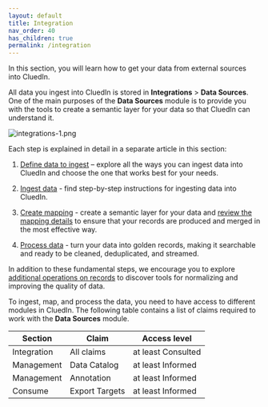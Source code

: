 ```yaml
---
layout: default
title: Integration
nav_order: 40
has_children: true
permalink: /integration
---
```


In this section, you will learn how to get your data from external sources into CluedIn.

All data you ingest into CluedIn is stored in **Integrations** > **Data Sources**. One of the main purposes of the **Data Sources** module is to provide you with the tools to create a semantic layer for your data so that CluedIn can understand it.

![integrations-1.png](../../assets/images/integration/integrations-1.png)

Each step is explained in detail in a separate article in this section:

1. [Define data to ingest](/integration/define-data-to-ingest) – explore all the ways you can ingest data into CluedIn and choose the one that works best for your needs.

1. [Ingest data](/integration/ingest-data) - find step-by-step instructions for ingesting data into CluedIn.

1. [Create mapping](/integration/create-mapping) - create a semantic layer for your data and [review the mapping details](/integration/review-mapping) to ensure that your records are produced and merged in the most effective way.

1. [Process data](/integration/process-data) - turn your data into golden records, making it searchable and ready to be cleaned, deduplicated, and streamed.

In addition to these fundamental steps, we encourage you to explore [additional operations on records](/Documentation/Integrations/Additional-operations-on-records) to discover tools for normalizing and improving the quality of data.

To ingest, map, and process the data, you need to have access to different modules in CluedIn. The following table contains a list of claims required to work with the **Data Sources** module.

| Section | Claim | Access level |
|--|--|--|
| Integration | All claims | at least Consulted |
| Management | Data Catalog | at least Informed |
| Management | Annotation | at least Informed |
| Consume | Export Targets | at least Informed |